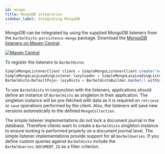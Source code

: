```yaml
---
id: mongo
title: MongoDB integration
sidebar_label: Integrating MongoDB
---
```


MongoDB can be integrated by using the supplied MongoDB listeners from the `barbelhisto-persistence-mongo` package. Download the [MongoDB listeners on Maven Central](https://search.maven.org/search?q=a:barbelhisto-persistence-mongo).
 
[![Maven Central](https://img.shields.io/maven-central/v/org.projectbarbel/barbelhisto-persistence-mongo.svg)](https://search.maven.org/search?q=a:barbelhisto-persistence-mongo)

To register the listeners to `BarbelHisto`:
 ```java
SimpleMongoListenerClient client = SimpleMongoListenerClient.create("mongodb://localhost:12345");
SimpleMongoLazyLoadingListener lazyloader = SimpleMongoLazyLoadingListener.create(client.getMongoClient(), "testDb", "testCol", DefaultPojo.class, BarbelHistoContext.getDefaultGson());
BarbelHisto<DefaultPojo> lazyHisto = BarbelHistoBuilder.barbel().withSynchronousEventListener(lazyloader).build();
 ```
To use `BarbelHisto` in conjunction with the listeners, applications should define an instance of `BarbelHisto` as singleton in their application. The singleton instance will be pre-fetched with data as it is required on `retrieve` or `save` operations performed by the client. Also, the listeners will save new versions automatically to the defined `MongoCollection`.

The simple listener implementations do not lock a document journal in the database. Therefore clients want to create a `BarbelHisto` singleton instance to ensure locking is performed properly on a document journal level. The simple listener implementations provide support for all `BarbelQueries`. If you define custom queries against `BarbelHisto` include the `BarbelQueries.DOCUMENT_ID` as a filter criterion.